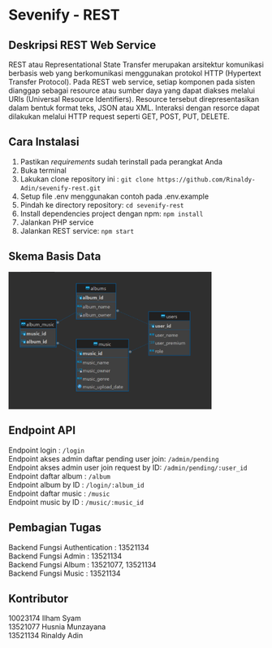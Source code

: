 # Sevenify - REST

## Deskripsi REST Web Service
REST atau Representational State Transfer merupakan arsitektur komunikasi berbasis web yang berkomunikasi menggunakan protokol HTTP (Hypertext Transfer Protocol). Pada REST web service, setiap komponen pada sisten dianggap sebagai resource atau sumber daya yang dapat diakses melalui URIs (Universal Resource Identifiers). Resource tersebut direpresentasikan dalam bentuk format teks, JSON atau XML. Interaksi dengan resorce dapat dilakukan melalui HTTP request seperti GET, POST, PUT, DELETE.

## Cara Instalasi
1. Pastikan _requirements_ sudah terinstall pada perangkat Anda
2. Buka terminal
3. Lakukan clone repository ini : `git clone https://github.com/Rinaldy-Adin/sevenify-rest.git`
4. Setup file .env menggunakan contoh pada .env.example
5. Pindah ke directory repository: `cd sevenify-rest`
6. Install dependencies project dengan npm: `npm install`
7. Jalankan PHP service
8. Jalankan REST service: `npm start`

## Skema Basis Data 
<img src="images/db-rest.png" width="400" align="center">

## Endpoint API
Endpoint login : `/login` <br>
Endpoint akses admin daftar pending user join: `/admin/pending` <br>
Endpoint akses admin user join request by  ID: `/admin/pending/:user_id` <br>
Endpoint daftar album : `/album` <br>
Endpoint album by ID : `/login/:album_id` <br>
Endpoint daftar music : `/music` <br>
Endpoint music by ID : `/music/:music_id` <br>

## Pembagian Tugas
Backend Fungsi Authentication : 13521134 <br>
Backend Fungsi Admin : 13521134 <br>
Backend Fungsi Album : 13521077, 13521134 <br>
Backend Fungsi Music : 13521134 <br>

## Kontributor
10023174 Ilham Syam<br>
13521077 Husnia Munzayana<br>
13521134 Rinaldy Adin<br>
